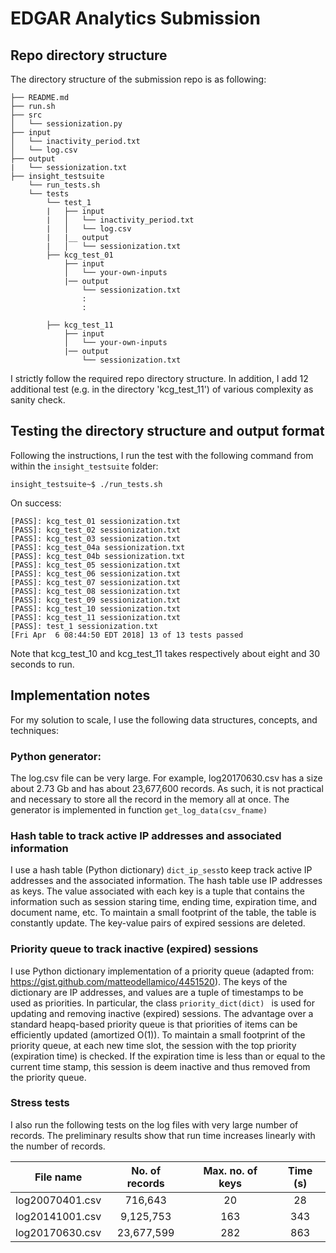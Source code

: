  
# EDGAR Analytics Submission
## Repo directory structure

The directory structure of the submission repo is as following:

    ├── README.md 
    ├── run.sh
    ├── src
    │   └── sessionization.py
    ├── input
    │   └── inactivity_period.txt
    │   └── log.csv
    ├── output
    |   └── sessionization.txt
    ├── insight_testsuite
        └── run_tests.sh
        └── tests
            └── test_1
            |   ├── input
            |   │   └── inactivity_period.txt
            |   │   └── log.csv
            |   |__ output
            |   │   └── sessionization.txt
            ├── kcg_test_01 
                ├── input
                │   └── your-own-inputs
                |── output
                    └── sessionization.txt
                    :
                    :
                    
            ├── kcg_test_11 
                ├── input
                │   └── your-own-inputs
                |── output
                    └── sessionization.txt

I strictly follow the required repo directory structure. In addition, I add 12 additional test (e.g. in the directory 'kcg\_test\_11') of various complexity as sanity check.

## Testing the directory structure and output format

Following the instructions, I run the test with the following command from within the `insight_testsuite` folder:

    insight_testsuite~$ ./run_tests.sh 


On success:

    [PASS]: kcg_test_01 sessionization.txt
    [PASS]: kcg_test_02 sessionization.txt
    [PASS]: kcg_test_03 sessionization.txt
    [PASS]: kcg_test_04a sessionization.txt
    [PASS]: kcg_test_04b sessionization.txt
    [PASS]: kcg_test_05 sessionization.txt
    [PASS]: kcg_test_06 sessionization.txt
    [PASS]: kcg_test_07 sessionization.txt
    [PASS]: kcg_test_08 sessionization.txt
    [PASS]: kcg_test_09 sessionization.txt
    [PASS]: kcg_test_10 sessionization.txt
    [PASS]: kcg_test_11 sessionization.txt
    [PASS]: test_1 sessionization.txt
    [Fri Apr  6 08:44:50 EDT 2018] 13 of 13 tests passed
		
Note that kcg\_test\_10  and kcg\_test\_11 takes respectively about eight and 30 seconds to run.


## Implementation notes

For my solution to scale,  I use the following data structures, concepts, and techniques:

### Python generator:

The log.csv file can be very large. For example, log20170630.csv has a size about 2.73 Gb and has about 23,677,600 records. As such, it is not practical and necessary to store all the record in the memory all at once. The generator is implemented in function ```get_log_data(csv_fname)``` 

### Hash table to track active IP addresses and associated information

I use a hash table (Python dictionary) ```dict_ip_sess```to keep track active IP addresses and the associated information. The hash table use IP addresses as keys. The value associated with each key is a tuple that contains the information such as session staring time, ending time, expiration time, and document name, etc. To maintain a small footprint of the table, the table is constantly update. The key-value pairs of expired sessions are deleted.


### Priority queue to track inactive (expired) sessions

I use Python dictionary implementation of a priority queue (adapted from: https://gist.github.com/matteodellamico/4451520). The keys of the dictionary are IP addresses, and values are a tuple of timestamps to be used as priorities. In particular, the class ```priority_dict(dict) ``` is used for updating and removing inactive (expired) sessions. The advantage over a standard heapq-based priority queue is that priorities of items can be efficiently updated (amortized O(1)). To maintain a small footprint of the priority queue, at each new time slot, the session with the top priority (expiration time) is checked. If the expiration time is less than or equal to the current time stamp, this session is deem inactive and thus removed from the priority queue. 

### Stress tests
I also run the following tests on the log files with very large number of records. The preliminary results show that run time increases linearly with the number of records.

| File name | No. of records| Max. no. of keys| Time (s) |
| :--------:|:-------------:|     :-----:   | :-----:|
| log20070401.csv  | 716,643 | 20 | 28
| log20141001.csv  | 9,125,753| 163 |343
| log20170630.csv  | 23,677,599 |282 |863


